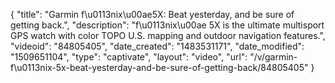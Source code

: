 {
    "title": "Garmin f\u0113nix\u00ae5X: Beat yesterday, and be sure of getting back.",
    "description": "f\u0113nix\u00ae 5X is the ultimate multisport GPS watch with color TOPO U.S. mapping and outdoor navigation features.",
    "videoid": "84805405",
    "date_created": "1483531171",
    "date_modified": "1509651104",
    "type": "captivate",
    "layout": "video",
    "url": "\/v\/garmin-f\u0113nix-5x-beat-yesterday-and-be-sure-of-getting-back\/84805405"
}